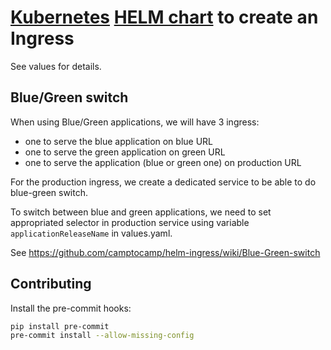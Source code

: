 # [Kubernetes](https://kubernetes.io/) [HELM chart](https://helm.sh/) to create an Ingress

See values for details.

## Blue/Green switch

When using Blue/Green applications, we will have 3 ingress:

- one to serve the blue application on blue URL
- one to serve the green application on green URL
- one to serve the application (blue or green one) on production URL

For the production ingress, we create a dedicated service to be able to do blue-green switch.

To switch between blue and green applications, we need to set appropriated selector in production service using variable `applicationReleaseName` in values.yaml.

See https://github.com/camptocamp/helm-ingress/wiki/Blue-Green-switch

## Contributing

Install the pre-commit hooks:

```bash
pip install pre-commit
pre-commit install --allow-missing-config
```
